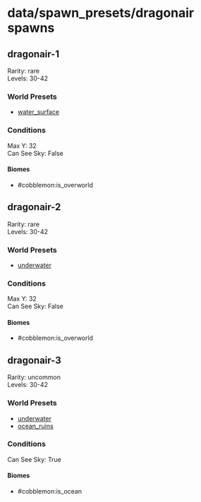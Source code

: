 # data/spawn_presets/dragonair spawns  
  
## dragonair-1  
Rarity: rare  
Levels: 30-42  
  
### World Presets  
* [water_surface](/data/spawn_data/water_surface.md)  
  
### Conditions  
Max Y: 32  
Can See Sky: False  
  
#### Biomes  
  * #cobblemon:is_overworld
  
  
## dragonair-2  
Rarity: rare  
Levels: 30-42  
  
### World Presets  
* [underwater](/data/spawn_data/underwater.md)  
  
### Conditions  
Max Y: 32  
Can See Sky: False  
  
#### Biomes  
  * #cobblemon:is_overworld
  
  
## dragonair-3  
Rarity: uncommon  
Levels: 30-42  
  
### World Presets  
* [underwater](/data/spawn_data/underwater.md)  
* [ocean_ruins](/data/spawn_data/ocean_ruins.md)  
  
### Conditions  
Can See Sky: True  
  
#### Biomes  
  * #cobblemon:is_ocean
  
